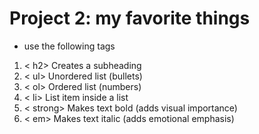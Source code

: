 # Project 2: my favorite things 
- use the following tags
1. < h2>	Creates a subheading
2. < ul>	Unordered list (bullets)
3. < ol>	Ordered list (numbers)
4. < li>	List item inside a list
5. < strong>	Makes text bold (adds visual importance)
6. < em>	Makes text italic (adds emotional emphasis)
